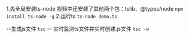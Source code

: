 1.先全局安装ts-node 
视频中还安装了其他两个包：tslib、@types/node
`` npm install ts-node -g ``
2.运行ts
``ts-node demo.ts``

--生成js文件
``tsc``
-- 实时监测ts文件并实时创建.js文件
``tsc -w``